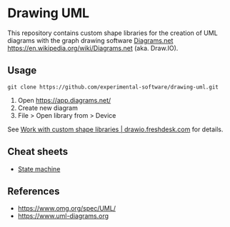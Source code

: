 # Drawing UML

This repository contains custom shape libraries for the creation of UML diagrams with the graph drawing software [Diagrams.net](https://en.wikipedia.org/wiki/Diagrams.net) https://en.wikipedia.org/wiki/Diagrams.net (aka. Draw.IO).

## Usage

```
git clone https://github.com/experimental-software/drawing-uml.git
```

1. Open https://app.diagrams.net/
2. Create new diagram
3. File > Open library from > Device

See [Work with custom shape libraries | drawio.freshdesk.com](https://drawio.freshdesk.com/support/solutions/articles/16000067790-work-with-custom-shape-libraries) for details.

## Cheat sheets

- [State machine](https://www.webel.com.au/sites/default/files/media/slide/2072/uml101%20-%20StateMachines%20-%20notations_0.png)

## References

- https://www.omg.org/spec/UML/
- https://www.uml-diagrams.org




